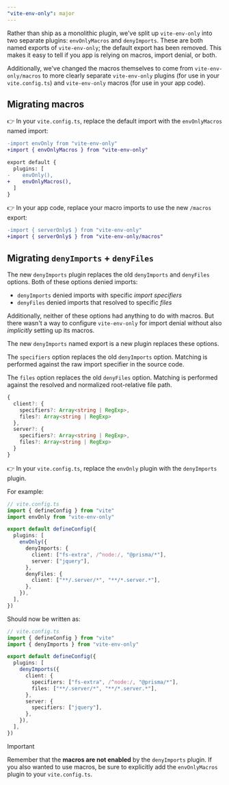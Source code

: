 ```yaml
---
"vite-env-only": major
---
```


Rather than ship as a monolithic plugin, we've split up `vite-env-only` into two separate plugins: `envOnlyMacros` and `denyImports`.
These are both named exports of `vite-env-only`; the default export has been removed.
This makes it easy to tell if you app is relying on macros, import denial, or both.

Additionally, we've changed the macros themselves to come from `vite-env-only/macros` to more clearly separate
`vite-env-only` plugins (for use in your `vite.config.ts`) and `vite-env-only` macros (for use in your app code).

## Migrating macros

👉 In your `vite.config.ts`, replace the default import with the `envOnlyMacros` named import:

```diff
-import envOnly from "vite-env-only"
+import { envOnlyMacros } from "vite-env-only"

export default {
  plugins: [
-    envOnly(),
+    envOnlyMacros(),
  ]
}
```

👉 In your app code, replace your macro imports to use the new `/macros` export:

```diff
-import { serverOnly$ } from "vite-env-only"
+import { serverOnly$ } from "vite-env-only/macros"
```

## Migrating `denyImports` + `denyFiles`

The new `denyImports` plugin replaces the old `denyImports` and `denyFiles` options.
Both of these options denied imports:

- `denyImports` denied imports with specific _import specifiers_
- `denyFiles` denied imports that resolved to specific _files_

Additionally, neither of these options had anything to do with macros.
But there wasn't a way to configure `vite-env-only` for import denial without also _implicitly_ setting up its macros.

The new `denyImports` named export is a new plugin replaces these options.

The `specifiers` option replaces the old `denyImports` option.
Matching is performed against the raw import specifier in the source code.

The `files` option replaces the old `denyFiles` option.
Matching is performed against the resolved and normalized root-relative file path.

```ts
{
  client?: {
    specifiers?: Array<string | RegExp>,
    files?: Array<string | RegExp>
  },
  server?: {
    specifiers?: Array<string | RegExp>,
    files?: Array<string | RegExp>
  }
}
```

👉 In your `vite.config.ts`, replace the `envOnly` plugin with the `denyImports` plugin.

For example:

```ts
// vite.config.ts
import { defineConfig } from "vite"
import envOnly from "vite-env-only"

export default defineConfig({
  plugins: [
    envOnly({
      denyImports: {
        client: ["fs-extra", /^node:/, "@prisma/*"],
        server: ["jquery"],
      },
      denyFiles: {
        client: ["**/.server/*", "**/*.server.*"],
      },
    }),
  ],
})
```

Should now be written as:

```ts
// vite.config.ts
import { defineConfig } from "vite"
import { denyImports } from "vite-env-only"

export default defineConfig({
  plugins: [
    denyImports({
      client: {
        specifiers: ["fs-extra", /^node:/, "@prisma/*"],
        files: ["**/.server/*", "**/*.server.*"],
      },
      server: {
        specifiers: ["jquery"],
      },
    }),
  ],
})
```

> [!IMPORTANT]
> Remember that the **macros are not enabled** by the `denyImports` plugin.
> If you also wanted to use macros, be sure to explicitly add the `envOnlyMacros` plugin to your `vite.config.ts`.
